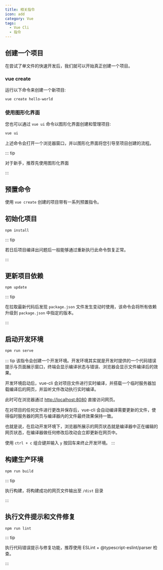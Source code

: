 ```yaml
---
title: 相关指令
icon: add
category: Vue
tags:
  - Vue Cli
  - 指令
---
```


## 创建一个项目

在尝试了单文件的快速开发后，我们就可以开始真正创建一个项目。

### vue create

运行以下命令来创建一个新项目:

```bash
vue create hello-world
```

### 使用图形化界面

您也可以通过 `vue ui` 命令以图形化界面创建和管理项目:

```bash
vue ui
```

上述命令会打开一个浏览器窗口，并以图形化界面将您引导至项目创建的流程。

::: tip

对于新手，推荐先使用图形化界面

:::

## 预置命令

使用 `vue create` 创建的项目带有一系列预置指令。

## 初始化项目

```sh
npm install
```

::: tip

若日后项目编译出问题后一般能够通过重新执行此命令恢复正常。

:::

## 更新项目依赖

```bash
npm update
```

::: tip

在拉取最新代码后发现 `package.json` 文件发生变动时使用，该命令会将所有依赖升级到 `package.json` 中指定的版本。

:::

## 启动开发环境

```bash
npm run serve
```

::: tip
该指令会创建一个开发环境。开发环境其实就是开发时提供的一个代码错误提示与页面展示窗口，终端会显示编译状态与错误、浏览器会显示文件编译后的效果。

开发环境启动后，vue-cli 会对项目文件进行实时编译，并搭载一个临时服务器加载编译后的网页，并监听文件改动执行实时编译。

此时可在浏览器通过 [http://localhost:8080](http://localhost:8080) 直接访问网页。

在对项目的任何文件进行更改并保存后，vue-cli 会自动编译需要更新的文件，使得临时服务器的网页与编译器内的文件最终效果保持一致。

也就是说，在启动开发环境下，浏览器所展示的网页状态就是编译器中正在编辑的网页状态，在编译器做任何修改后改动会立即更新在网页中。

使用 `ctrl + c` 组合键并输入 `y` 按回车来终止开发环境。
:::

## 构建生产环境

```sh
npm run build
```

::: tip

执行构建，将构建成功的网页文件输出至 `/dist` 目录

:::

## 执行文件提示和文件修复

```sh
npm run lint
```

::: tip

执行代码错误提示与修复功能，推荐使用 ESLint + @typescript-eslint/parser 检查。

:::
